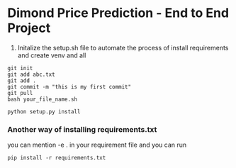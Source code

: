 # Dimond Price Prediction - End to End Project


1. Initalize the setup.sh file to automate the process of install requirements and create venv and all
```
git init
git add abc.txt
git add .
git commit -m "this is my first commit"
git pull
bash your_file_name.sh
```

```
python setup.py install
```

### Another way of installing requirements.txt
you can mention -e . in your requirement file and you can run

```
pip install -r requirements.txt
```
